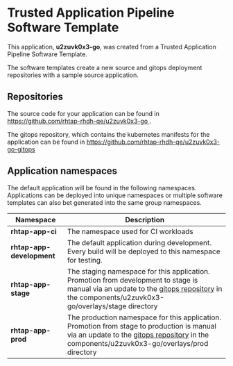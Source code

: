 # Trusted Application Pipeline Software Template

This application, **u2zuvk0x3-go**, was created from a Trusted Application Pipeline Software Template.

The software templates create a new source and gitops deployment repositories with a sample source application. 

## Repositories

The source code for your application can be found in [https://github.com/rhtap-rhdh-qe/u2zuvk0x3-go ](https://github.com/rhtap-rhdh-qe/u2zuvk0x3-go ).
 
The gitops repository, which contains the kubernetes manifests for the application can be found in 
[https://github.com/rhtap-rhdh-qe/u2zuvk0x3-go-gitops ](https://github.com/rhtap-rhdh-qe/u2zuvk0x3-go-gitops ) 

## Application namespaces 

The default application will be found in the following namespaces. Applications can be deployed into unique namespaces or multiple software templates can also bet generated into the same group namespaces.  

|  Namespace   |  Description   |  
| -------- | -------- |
| **rhtap-app-ci** | The namespace used for CI workloads |
| **rhtap-app-development** | The default application during development. Every build will be deployed to this namespace for testing. |
| **rhtap-app-stage** | The staging namespace for this application. Promotion from development to stage is manual via an update to the [gitops repository](https://github.com/rhtap-rhdh-qe/u2zuvk0x3-go-gitops ) in the components/u2zuvk0x3-go/overlays/stage directory |
| **rhtap-app-prod** | The production namespace for this application. Promotion from stage to production is manual via an update to the [gitops repository](https://github.com/rhtap-rhdh-qe/u2zuvk0x3-go-gitops ) in the components/u2zuvk0x3-go/overlays/prod directory |